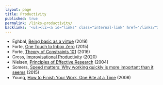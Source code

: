 ```yaml
---
layout: page
title: Productivity
published: true
permalink: /links-productivity/
backlinks: '<ul><li><a id="links" class="internal-link" href="/links/">Links</a></li></ul>'
---
```


* Eghbal, [Being basic as a virtue](https://nadiaeghbal.com/basic) (2019)
* Forte, [One Touch to Inbox Zero](https://fortelabs.co/blog/one-touch-to-inbox-zero/) (2015)
* Forte, [Theory of Constraints 101](https://fortelabs.co/blog/theory-of-constraints-101-table-of-contents/) (2016)
* Gross, [Improvisational Productivity](https://dcgross.com/improvising-for-productivity/) (2020)
* Nielsen, [Principles of Effective Research](http://michaelnielsen.org/blog/principles-of-effective-research/) (2004)
* Somers, [Speed matters: Why working quickly is more important than it seems](https://jsomers.net/blog/speed-matters) (2015)
* Young, [How to Finish Your Work, One Bite at a Time](https://www.scotthyoung.com/blog/2008/04/08/how-to-finish-your-work-one-bite-at-a-time/) (2008)
